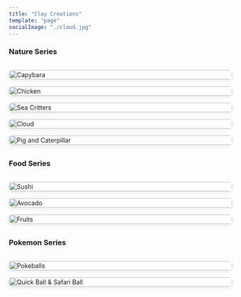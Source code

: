 ```yaml
---
title: "Clay Creations"
template: "page"
socialImage: "./cloud.jpg"
---
```


### Nature Series
<div style="display: grid; grid-template-columns: repeat(auto-fit, minmax(300px, 1fr)); gap: 1rem; margin: 2rem 0;">
  <div>
    <img src="./media/capybara.jpg" alt="Capybara" style="width: 100%; border-radius: 8px; box-shadow: 0 2px 8px rgba(0,0,0,0.1);" />
  </div>
  <div>
    <img src="./media/chicken.jpg" alt="Chicken" style="width: 100%; border-radius: 8px; box-shadow: 0 2px 8px rgba(0,0,0,0.1);" />
  </div>
  <div>
    <img src="./media/seacritters.jpg" alt="Sea Critters" style="width: 100%; border-radius: 8px; box-shadow: 0 2px 8px rgba(0,0,0,0.1);" />
  </div>
  <div>
    <img src="./media/cloud.jpg" alt="Cloud" style="width: 100%; border-radius: 8px; box-shadow: 0 2px 8px rgba(0,0,0,0.1);" />
  </div>
  <div>
    <img src="./media/pigcaterpillar.jpg" alt="Pig and Caterpillar" style="width: 100%; border-radius: 8px; box-shadow: 0 2px 8px rgba(0,0,0,0.1);" />
  </div>
</div>


### Food Series
<div style="display: grid; grid-template-columns: repeat(auto-fit, minmax(300px, 1fr)); gap: 1rem; margin: 2rem 0;">
  <div>
    <img src="./media/sushi.jpg" alt="Sushi" style="width: 100%; border-radius: 8px; box-shadow: 0 2px 8px rgba(0,0,0,0.1);" />
  </div>
  <div>
    <img src="./media/avocado.jpg" alt="Avocado" style="width: 100%; border-radius: 8px; box-shadow: 0 2px 8px rgba(0,0,0,0.1);" />
  </div>
  <div>
    <img src="./media/fruits.jpg" alt="Fruits" style="width: 100%; border-radius: 8px; box-shadow: 0 2px 8px rgba(0,0,0,0.1);" />
  </div>
</div>


### Pokemon Series
<div style="display: grid; grid-template-columns: repeat(auto-fit, minmax(300px, 1fr)); gap: 1rem; margin: 2rem 0;">
  <div>
    <img src="./media/pokeballs.jpg" alt="Pokeballs" style="width: 100%; border-radius: 8px; box-shadow: 0 2px 8px rgba(0,0,0,0.1);" />
  </div>
  <div>
    <img src="./media/quickballsafariball.jpg" alt="Quick Ball & Safari Ball" style="width: 100%; border-radius: 8px; box-shadow: 0 2px 8px rgba(0,0,0,0.1);" />
  </div>
</div>